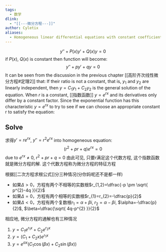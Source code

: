 ```yaml
---
tags:
  - 数学
dlink:
  - "[[---微分方程---]]"
author: Cyletix
aliases:
  - Homogeneous linear differential equations with constant coefficients
---
```

$$y''+P(x)y'+Q(x)y=0$$
if $P(x)$, $Q(x)$ is constant
then function will become:
$$y''+py'+qy=0$$
It can be seen from the discussion in the previous chapter [[高阶齐次线性微分方程#定理2]] that: 
	If their ratio is not a constant, that is, $y_{1}$ and $y_{2}$ are linearly independent, then $y=C_{1}y_{1}+C_{2}y_{2}$ is the general solution of the equation. 
When $r$ is a constant, [[指数函数]] $y=e^{rx}$ and its derivatives only differ by a constant factor. 
Since the exponential function has this characteristic $y=e^{rx}$ to try to see if we can choose an appropriate constant r to satisfy the equation:

## Solve
求得$y'=re^{rx}$, $y''=r^{2}e^{rx}$
into homogeneous equation: $$(r^{2}+pr+q)e^{ rx }=0$$
due to $e^{ rx }\neq 0$, $r^{2}+pr+q=0$
由此可见, 只要r满足这个代数方程, 这个指数函数就是微分方程的解.
这个代数方程称为微分方程的特征方程

根据[[二次方程求根公式]]分三种情况(分你妈呢还不是都一样)
- 如果$\Delta > 0$，方程有两个不相等的实数根$r_{1,2}=\dfrac{-p \pm \sqrt{ p^{2}-4q }}{2}$
- 如果$\Delta = 0$，方程有两个相等的实数根$r_{1}=r_{2}=-\dfrac{p}{2}$
- 如果$\Delta < 0$，方程有两个复数根$r_{1}=\alpha+\beta i$, $r_{2}=\alpha-\beta i$, $\alpha=-\dfrac{p}{2}$, $\beta=\dfrac{\sqrt{ 4q-p^{2} }}{2}$


相应地, 微分方程的通解也有三种情况
1. $y=C_{1}e^{ r_{1}x }+C_{2}e^{ r_{2}x }$
2. $y=(C_{1}+C_{2}x)e^{ r_{1}x }$
3. $y=e^{ \alpha x }(C_{1}\cos(\beta x)+C_{2}\sin(\beta x))$

